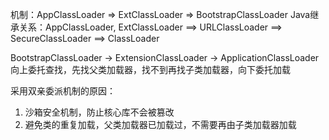 机制：AppClassLoader => ExtClassLoader => BootstrapClassLoader
Java继承关系：AppClassLoader, ExtClassLoader ==> URLClassLoader ==> SecureClassLoader ==> ClassLoader


BootstrapClassLoader -> ExtensionClassLoader -> ApplicationClassLoader
向上委托查找，先找父类加载器，找不到再找子类加载器，向下委托加载

采用双亲委派机制的原因：
1. 沙箱安全机制，防止核心库不会被篡改
2. 避免类的重复加载，父类加载器已加载过，不需要再由子类加载器加载